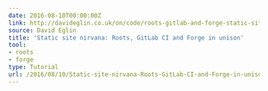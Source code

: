 ```yaml
---
date: 2016-08-10T00:00:00Z
link: http://davideglin.co.uk/on/code/roots-gitlab-and-forge-static-site-process.html
source: David Eglin
title: 'Static site nirvana: Roots, GitLab CI and Forge in unison'
tool:
- roots
- forge
type: Tutorial
url: /2016/08/10/Static-site-nirvana-Roots-GitLab-CI-and-Forge-in-unison-David-Eglin-Digital-marketer-writer-speaker-developer/
---
```


